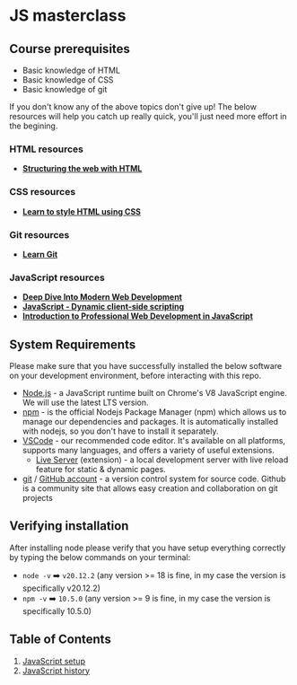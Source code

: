 # JS masterclass

## Course prerequisites

- Basic knowledge of HTML
- Basic knowledge of CSS
- Basic knowledge of git

If you don't know any of the above topics don't give up! The below resources will help you catch up really quick, you'll just need more effort in the begining.

### HTML resources

- [**Structuring the web with HTML**](https://developer.mozilla.org/en-US/docs/Learn/HTML)

### CSS resources

- [**Learn to style HTML using CSS**](https://developer.mozilla.org/en-US/docs/Learn/CSS)

### Git resources

- [**Learn Git**](https://www.boot.dev/courses/learn-git)

### JavaScript resources

- [**Deep Dive Into Modern Web Development**](https://fullstackopen.com/en/)
- [**JavaScript - Dynamic client-side scripting**](https://developer.mozilla.org/en-US/docs/Learn/JavaScript)
- [**Introduction to Professional Web Development in JavaScript**](https://education.launchcode.org/js-independent-track/index-full.html)

## System Requirements

Please make sure that you have successfully installed the below software on your development environment, before interacting with this repo.

- [Node.js](https://nodejs.org/) - a JavaScript runtime built on Chrome's V8 JavaScript engine. We will use the latest LTS version.
- [npm](https://www.npmjs.com/) - is the official Nodejs Package Manager (npm) which allows us to manage our dependencies and packages. It is automatically installed with nodejs, so you don't have to install it separately.
- [VSCode](https://code.visualstudio.com/) - our recommended code editor. It's available on all platforms, supports many languages, and offers a variety of useful extensions.
  - [Live Server](https://marketplace.visualstudio.com/items?itemName=ritwickdey.LiveServer) (extension) - a local development server with live reload feature for static & dynamic pages.
- [git](https://git-scm.com/) / [GitHub account](https://github.com/) - a version control system for source code. Github is a community site that allows easy creation and collaboration on git projects

## Verifying installation

After installing node please verify that you have setup everything correctly by typing the below commands on your terminal:

- `node -v` ➡️ `v20.12.2` (any version >= 18 is fine, in my case the version is specifically v20.12.2)
- `npm -v` ➡️ `10.5.0` (any version >= 9 is fine, in my case the version is specifically 10.5.0)

## Table of Contents

1.  [JavaScript setup](https://github.com/tsevdos/js-masterclass/tree/main/01-setup)
2.  [JavaScript history](https://github.com/tsevdos/js-masterclass/tree/main/02-history)
